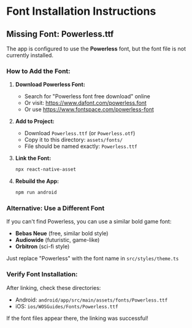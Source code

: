 # Font Installation Instructions

## Missing Font: Powerless.ttf

The app is configured to use the **Powerless** font, but the font file is not currently installed.

### How to Add the Font:

1. **Download Powerless Font:**
   - Search for "Powerless font free download" online
   - Or visit: https://www.dafont.com/powerless.font
   - Or use https://www.fontspace.com/powerless-font

2. **Add to Project:**
   - Download `Powerless.ttf` (or `Powerless.otf`)
   - Copy it to this directory: `assets/fonts/`
   - File should be named exactly: `Powerless.ttf`

3. **Link the Font:**
   ```bash
   npx react-native-asset
   ```

4. **Rebuild the App:**
   ```bash
   npm run android
   ```

### Alternative: Use a Different Font

If you can't find Powerless, you can use a similar bold game font:
- **Bebas Neue** (free, similar bold style)
- **Audiowide** (futuristic, game-like)
- **Orbitron** (sci-fi style)

Just replace "Powerless" with the font name in `src/styles/theme.ts`

### Verify Font Installation:

After linking, check these directories:
- Android: `android/app/src/main/assets/fonts/Powerless.ttf`
- iOS: `ios/WOSGuides/Fonts/Powerless.ttf`

If the font files appear there, the linking was successful!
